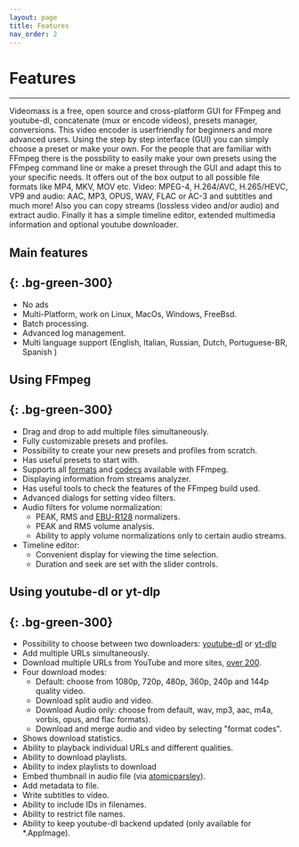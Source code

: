 ```yaml
---
layout: page
title: Features
nav_order: 2
---
```

# Features
---

Videomass is a free, open source and cross-platform GUI for FFmpeg and youtube-dl,
concatenate (mux or encode videos), presets manager, conversions.
This video encoder is userfriendly for beginners and more advanced users. Using
the step by step interface (GUI) you can simply choose a preset or make your own.
For the people that are familiar with FFmpeg there is the possbility to easily make
your own presets using the FFmpeg command line or make a preset through the GUI
and adapt this to your specific needs. It offers out of the box output to all
possible file formats like MP4, MKV, MOV etc. Video: MPEG-4, H.264/AVC, H.265/HEVC,
VP9 and audio: AAC, MP3, OPUS, WAV, FLAC or AC-3 and subtitles and much more! Also
you can copy streams (lossless video and/or audio) and extract audio. Finally it
has a simple timeline editor, extended multimedia information and optional youtube
downloader.

## Main features
{: .bg-green-300}
---
- No ads
- Multi-Platform, work on Linux, MacOs, Windows, FreeBsd.
- Batch processing.
- Advanced log management.
- Multi language support (English, Italian, Russian, Dutch, Portuguese-BR, Spanish )

## Using FFmpeg
{: .bg-green-300}
---
- Drag and drop to add multiple files simultaneously.
- Fully customizable presets and profiles.
- Possibility to create your new presets and profiles from scratch.
- Has useful presets to start with.
- Supports all [formats](https://ffmpeg.org/ffmpeg-formats.html) and [codecs](https://ffmpeg.org/ffmpeg-codecs.html) available with FFmpeg.
- Displaying information from streams analyzer.
- Has useful tools to check the features of the FFmpeg build used.
- Advanced dialogs for setting video filters.
- Audio filters for volume normalization:
    - PEAK, RMS and [EBU-R128](http://ffmpeg.org/ffmpeg-filters.html#loudnorm) normalizers.
    - PEAK and RMS volume analysis.
    - Ability to apply volume normalizations only to certain audio streams.
- Timeline editor:
    - Convenient display for viewing the time selection.
    - Duration and seek are set with the slider controls.

## Using youtube-dl or yt-dlp
{: .bg-green-300}
---
- Possibility to choose between two downloaders:
[youtube-dl](https://github.com/ytdl-org/youtube-dl) or
[yt-dlp](https://github.com/yt-dlp/yt-dlp)
- Add multiple URLs simultaneously.
- Download multiple URLs from YouTube and more sites,
[over 200](http://ytdl-org.github.io/youtube-dl/supportedsites.html).
- Four download modes:
    - Default: choose from 1080p, 720p, 480p, 360p, 240p and 144p quality video.
    - Download split audio and video.
    - Download Audio only: choose from default, wav, mp3, aac, m4a, vorbis, opus, and flac formats).
    - Download and merge audio and video by selecting "format codes".
- Shows download statistics.
- Ability to playback individual URLs and different qualities.
- Ability to download playlists.
- Ability to index playlists to download
- Embed thumbnail in audio file (via [atomicparsley](http://atomicparsley.sourceforge.net/)).
- Add metadata to file.
- Write subtitles to video.
- Ability to include IDs in filenames.
- Ability to restrict file names.
- Ability to keep youtube-dl backend updated (only available for *.AppImage).

